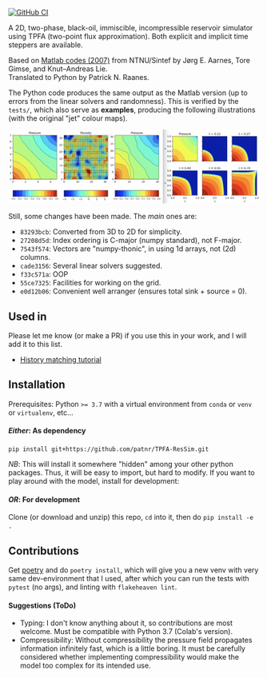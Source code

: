 [![GitHub CI](https://github.com/patnr/TPFA-ResSim/actions/workflows/tests.yml/badge.svg)](https://github.com/patnr/TPFA-ResSim/actions)

A 2D, two-phase, black-oil, immiscible, incompressible
reservoir simulator
using TPFA (two-point flux approximation).
Both explicit and implicit time steppers are available.

Based on [Matlab codes (2007)](http://folk.ntnu.no/andreas/papers/ResSimMatlab.pdf)
from NTNU/Sintef by Jørg E. Aarnes, Tore Gimse, and Knut–Andreas Lie.  
Translated to Python by Patrick N. Raanes.

The Python code produces the same output as the Matlab version
(up to errors from the linear solvers and randomness).
This is verified by the `tests/`, which also serve as **examples**,
producing the following illustrations (with the original "jet" colour maps).

![Screenshot](collage.jpg)

Still, some changes have been made. The *main* ones are:

- `83293bcb`: Converted from 3D to 2D for simplicity.
- `27208d5d`: Index ordering is C-major (numpy standard), not F-major.
- `7543f574`: Vectors are "numpy-thonic", in using 1d arrays, not (2d) columns.
- `cade3156`: Several linear solvers suggested.
- `f33c571a`: OOP
- `55ce7325`: Facilities for working on the grid.
- `e0d12b06`: Convenient well arranger (ensures total sink + source = 0).

## Used in

Please let me know (or make a PR) if you use this in your work,
and I will add it to this list.

- [History matching tutorial](https://github.com/patnr/HistoryMatching)

## Installation

Prerequisites: Python `>= 3.7` with a
virtual environment from `conda` or `venv` or `virtualenv`, etc...

#### *Either*: As dependency

`pip install git+https://github.com/patnr/TPFA-ResSim.git`

*NB*: This will install it somewhere "hidden" among your other python packages.
Thus, it will be easy to import, but hard to modify.
If you want to play around with the model, install for development:

#### *OR*: For development

Clone (or download and unzip) this repo, `cd` into it, then do `pip install -e .`

## Contributions

Get [poetry](https://python-poetry.org/) and do `poetry install`,
which will give you a new venv with very same dev-environment that I used,
after which you can run the tests with `pytest` (no args),
and linting with `flakeheaven lint`.

#### Suggestions (ToDo)

- Typing: I don't know anything about it, so contributions are most welcome.
  Must be compatible with Python 3.7 (Colab's version).
- Compressibility: Without compressibility the pressure field propagates
  information infinitely fast, which is a little boring.
  It must be carefully considered whether implementing compressibility
  would make the model too complex for its intended use.
